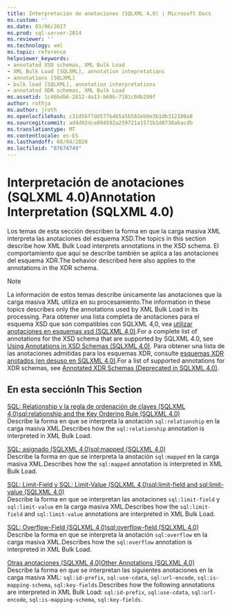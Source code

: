 ```yaml
---
title: Interpretación de anotaciones (SQLXML 4,0) | Microsoft Docs
ms.custom: ''
ms.date: 03/06/2017
ms.prod: sql-server-2014
ms.reviewer: ''
ms.technology: xml
ms.topic: reference
helpviewer_keywords:
- annotated XSD schemas, XML Bulk Load
- XML Bulk Load [SQLXML], annotation intepretations
- annotations [SQLXML]
- bulk load [SQLXML], annotation interpretations
- annotated XDR schemas, XML Bulk Load
ms.assetid: 1c46bdb6-2812-4a13-b60b-7101c04b299f
author: rothja
ms.author: jroth
ms.openlocfilehash: c31d56f7dd577b4b5a5b582eb0e3b1db312109a8
ms.sourcegitcommit: ad4d92dce894592a259721a1571b1d8736abacdb
ms.translationtype: MT
ms.contentlocale: es-ES
ms.lasthandoff: 08/04/2020
ms.locfileid: "87674749"
---
```

# <a name="annotation-interpretation-sqlxml-40"></a><span data-ttu-id="4cdd7-102">Interpretación de anotaciones (SQLXML 4.0)</span><span class="sxs-lookup"><span data-stu-id="4cdd7-102">Annotation Interpretation (SQLXML 4.0)</span></span>
  <span data-ttu-id="4cdd7-103">Los temas de esta sección describen la forma en que la carga masiva XML interpreta las anotaciones del esquema XSD.</span><span class="sxs-lookup"><span data-stu-id="4cdd7-103">The topics in this section describe how XML Bulk Load interprets annotations in the XSD schema.</span></span> <span data-ttu-id="4cdd7-104">El comportamiento que aquí se describe también se aplica a las anotaciones del esquema XDR.</span><span class="sxs-lookup"><span data-stu-id="4cdd7-104">The behavior described here also applies to the annotations in the XDR schema.</span></span>  
  
> [!NOTE]  
>  <span data-ttu-id="4cdd7-105">La información de estos temas describe únicamente las anotaciones que la carga masiva XML utiliza en su procesamiento.</span><span class="sxs-lookup"><span data-stu-id="4cdd7-105">The information in these topics describes only the annotations used by XML Bulk Load in its processing.</span></span> <span data-ttu-id="4cdd7-106">Para obtener una lista completa de anotaciones para el esquema XSD que son compatibles con SQLXML 4,0, vea [utilizar anotaciones en esquemas xsd &#40;SQLXML 4,0&#41;](../../sqlxml-annotated-xsd-schemas-using/using-annotations-in-xsd-schemas-sqlxml-4-0.md).</span><span class="sxs-lookup"><span data-stu-id="4cdd7-106">For a complete list of annotations for the XSD schema that are supported by SQLXML 4.0, see [Using Annotations in XSD Schemas &#40;SQLXML 4.0&#41;](../../sqlxml-annotated-xsd-schemas-using/using-annotations-in-xsd-schemas-sqlxml-4-0.md).</span></span> <span data-ttu-id="4cdd7-107">Para obtener una lista de las anotaciones admitidas para los esquemas XDR, consulte [esquemas XDR anotados &#40;en desuso en SQLXML 4,0&#41;](../../sqlxml/annotated-xsd-schemas/annotated-xdr-schemas-deprecated-in-sqlxml-4-0.md).</span><span class="sxs-lookup"><span data-stu-id="4cdd7-107">For a list of supported annotations for XDR schemas, see [Annotated XDR Schemas &#40;Deprecated in SQLXML 4.0&#41;](../../sqlxml/annotated-xsd-schemas/annotated-xdr-schemas-deprecated-in-sqlxml-4-0.md).</span></span>  
  
## <a name="in-this-section"></a><span data-ttu-id="4cdd7-108">En esta sección</span><span class="sxs-lookup"><span data-stu-id="4cdd7-108">In This Section</span></span>  
 [<span data-ttu-id="4cdd7-109">SQL: Relationship y la regla de ordenación de claves &#40;SQLXML 4,0&#41;</span><span class="sxs-lookup"><span data-stu-id="4cdd7-109">sql:relationship and the Key Ordering Rule &#40;SQLXML 4.0&#41;</span></span>](annotation-interpretation-sql-relationship-and-key-ordering-rule.md)  
 <span data-ttu-id="4cdd7-110">Describe la forma en que se interpreta la anotación `sql:relationship` en la carga masiva XML.</span><span class="sxs-lookup"><span data-stu-id="4cdd7-110">Describes how the `sql:relationship` annotation is interpreted in XML Bulk Load.</span></span>  
  
 [<span data-ttu-id="4cdd7-111">SQL: asignado &#40;SQLXML 4,0&#41;</span><span class="sxs-lookup"><span data-stu-id="4cdd7-111">sql:mapped &#40;SQLXML 4.0&#41;</span></span>](annotation-interpretation-sql-mapped.md)  
 <span data-ttu-id="4cdd7-112">Describe la forma en que se interpreta la anotación `sql:mapped` en la carga masiva XML.</span><span class="sxs-lookup"><span data-stu-id="4cdd7-112">Describes how the `sql:mapped` annotation is interpreted in XML Bulk Load.</span></span>  
  
 [<span data-ttu-id="4cdd7-113">SQL: Limit-Field y SQL: Limit-Value &#40;SQLXML 4,0&#41;</span><span class="sxs-lookup"><span data-stu-id="4cdd7-113">sql:limit-field and sql:limit-value &#40;SQLXML 4.0&#41;</span></span>](annotation-interpretation-sql-limit-field-and-sql-limit-value.md)  
 <span data-ttu-id="4cdd7-114">Describe la forma en que se interpretan las anotaciones `sql:limit-field` y `sql:limit-value` en la carga masiva XML.</span><span class="sxs-lookup"><span data-stu-id="4cdd7-114">Describes how the `sql:limit-field` and `sql:limit-value` annotations are interpreted in XML Bulk Load.</span></span>  
  
 [<span data-ttu-id="4cdd7-115">SQL: Overflow-Field &#40;SQLXML 4,0&#41;</span><span class="sxs-lookup"><span data-stu-id="4cdd7-115">sql:overflow-field &#40;SQLXML 4.0&#41;</span></span>](annotation-interpretation-sql-overflow-field.md)  
 <span data-ttu-id="4cdd7-116">Describe la forma en que se interpreta la anotación `sql:overflow` en la carga masiva XML.</span><span class="sxs-lookup"><span data-stu-id="4cdd7-116">Describes how the `sql:overflow` annotation is interpreted in XML Bulk Load.</span></span>  
  
 [<span data-ttu-id="4cdd7-117">Otras anotaciones &#40;SQLXML 4,0&#41;</span><span class="sxs-lookup"><span data-stu-id="4cdd7-117">Other Annotations &#40;SQLXML 4.0&#41;</span></span>](annotation-interpretation-other-annotations.md)  
 <span data-ttu-id="4cdd7-118">Describe la forma en que se interpretan las siguientes anotaciones en la carga masiva XML: `sql:id-prefix`, `sql:use-cdata`, `sql:url-encode`, `sql:is-mapping-schema`, `sql:key-fields`.</span><span class="sxs-lookup"><span data-stu-id="4cdd7-118">Describes how the following annotations are interpreted in XML Bulk Load: `sql:id-prefix`, `sql:use-cdata`, `sql:url-encode`, `sql:is-mapping-schema`, `sql:key-fields`.</span></span>  
  
  
